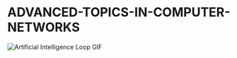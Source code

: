 # ADVANCED-TOPICS-IN-COMPUTER-NETWORKS

![Artificial Intelligence Loop GIF](https://github.com/user-attachments/assets/3d59ce61-5972-486a-b6f9-0e6da0f45306)
